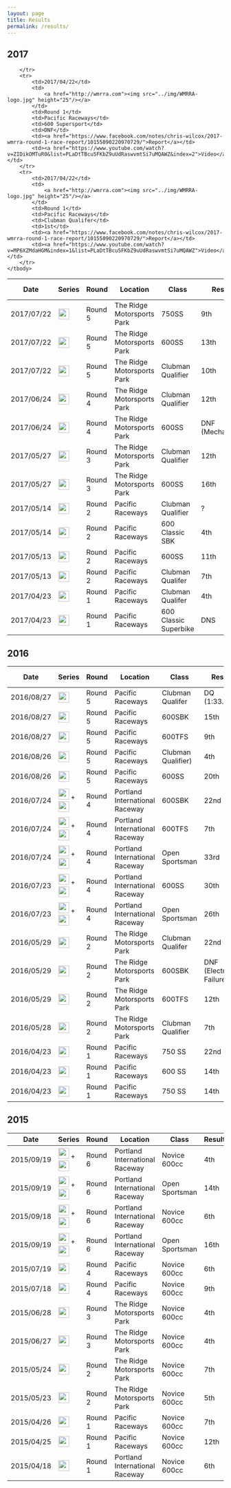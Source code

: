 ```yaml
---
layout: page
title: Results
permalink: /results/
---
```


<h2 class="section-heading">2017</h2>
<table class="table">
    <thead>
        <tr>
        <th>Date</th>
        <th>Series</th>
        <th>Round</th>
        <th>Location</th>
        <th>Class</th>
        <th>Result</th>
        <th>Race Report</th>
        <th>Video</th>
        </tr>
    </thead>
    <tbody>
        <tr>
            <td>2017/07/22</td>
            <td>
                <a href="http://wmrra.com"><img src="../img/WMRRA-logo.jpg" height="25"/></a>
            </td>
            <td>Round 5</td>
            <td>The Ridge Motorsports Park</td>
            <td>750SS</td>
            <td>9th</td>
            <td><a href="https://www.facebook.com/notes/chris-wilcox/2017-wmrra-round-5-race-report/10155403262295729/">Report</a></td>
            <td><a href="https://www.youtube.com/watch?v=y1DKQ4wypIg&index=19&list=PLaDtTBcu5FKbZ9uUdRaswvmtSi7uMQAWZ">Video</a></td>
        </tr>
        <tr>
            <td>2017/07/22</td>
            <td>
                <a href="http://wmrra.com"><img src="../img/WMRRA-logo.jpg" height="25"/></a>
            </td>
            <td>Round 5</td>
            <td>The Ridge Motorsports Park</td>
            <td>600SS</td>
            <td>13th</td>
            <td><a href="https://www.facebook.com/notes/chris-wilcox/2017-wmrra-round-5-race-report/10155403262295729/">Report</a></td>
            <td><a href="https://www.youtube.com/watch?v=eC-jMrUDtiE&index=18&list=PLaDtTBcu5FKbZ9uUdRaswvmtSi7uMQAWZ">Video</a></td>
        </tr>
        <tr>
            <td>2017/07/22</td>
            <td>
                <a href="http://wmrra.com"><img src="../img/WMRRA-logo.jpg" height="25"/></a>
            </td>
            <td>Round 5</td>
            <td>The Ridge Motorsports Park</td>
            <td>Clubman Qualifier</td>
            <td>10th</td>
            <td><a href="https://www.facebook.com/notes/chris-wilcox/2017-wmrra-round-5-race-report/10155403262295729/">Report</a></td>
            <td><a href="https://www.youtube.com/watch?v=f1IHGcEdpg8&index=17&list=PLaDtTBcu5FKbZ9uUdRaswvmtSi7uMQAWZ">Video</a></td>
        </tr>
        <tr>
            <td>2017/06/24</td>
            <td>
                <a href="http://wmrra.com"><img src="../img/WMRRA-logo.jpg" height="25"/></a>
            </td>
            <td>Round 4</td>
            <td>The Ridge Motorsports Park</td>
            <td>Clubman Qualifier</td>
            <td>12th</td>
            <td><a href="https://www.facebook.com/notes/chris-wilcox/2017-wmrra-round-4-race-report/10155307164385729/">Report</a></td>
            <td><a href="https://www.youtube.com/watch?v=_jApjHnZ--c&index=16&list=PLaDtTBcu5FKbZ9uUdRaswvmtSi7uMQAWZ">Video</a></td>
        </tr>
        <tr>
            <td>2017/06/24</td>
            <td>
                <a href="http://wmrra.com"><img src="../img/WMRRA-logo.jpg" height="25"/></a>
            </td>
            <td>Round 4</td>
            <td>The Ridge Motorsports Park</td>
            <td>600SS</td>
            <td>DNF (Mechanical)</td>
            <td><a href="https://www.facebook.com/notes/chris-wilcox/2017-wmrra-round-4-race-report/10155307164385729/">Report</a></td>
            <td>N/A</td>
        </tr>
        <tr>
            <td>2017/05/27</td>
            <td>
                <a href="http://wmrra.com"><img src="../img/WMRRA-logo.jpg" height="25"/></a>
            </td>
            <td>Round 3</td>
            <td>The Ridge Motorsports Park</td>
            <td>Clubman Qualifier</td>
            <td>12th</td>
            <td><a href="https://www.facebook.com/notes/chris-wilcox/2017-wmrra-round-3-race-report/10155195811300729">Report</a></td>
            <td><a href="https://www.youtube.com/watch?v=lGGGGojYUfM&t=2s&list=PLaDtTBcu5FKbZ9uUdRaswvmtSi7uMQAWZ&index=15">Video</a></td>
        </tr>
        <tr>
            <td>2017/05/27</td>
            <td>
                <a href="http://wmrra.com"><img src="../img/WMRRA-logo.jpg" height="25"/></a>
            </td>
            <td>Round 3</td>
            <td>The Ridge Motorsports Park</td>
            <td>600SS</td>
            <td>16th</td>
            <td><a href="https://www.facebook.com/notes/chris-wilcox/2017-wmrra-round-3-race-report/10155195811300729">Report</a></td>
            <td><a href="https://www.youtube.com/watch?v=wzfbXXnp28I&list=PLaDtTBcu5FKbZ9uUdRaswvmtSi7uMQAWZ&index=12">Video</a></td>
        </tr>
        <tr>
            <td>2017/05/14</td>
            <td>
                <a href="http://wmrra.com"><img src="../img/WMRRA-logo.jpg" height="25"/></a>
            </td>
            <td>Round 2</td>
            <td>Pacific Raceways</td>
            <td>Clubman Qualifier</td>
            <td>?</td>
            <td><a href="https://www.facebook.com/notes/chris-wilcox/2017-wmrra-round-2-race-report/10155152588000729/">Report</a></td>
            <td><a href="https://www.youtube.com/watch?v=fS2XDnn1rms&list=PLaDtTBcu5FKbZ9uUdRaswvmtSi7uMQAWZ&index=9">Video</a></td>
        </tr>
        <tr>
            <td>2017/05/14</td>
            <td>
                <a href="http://wmrra.com"><img src="../img/WMRRA-logo.jpg" height="25"/></a>
            </td>
            <td>Round 2</td>
            <td>Pacific Raceways</td>
            <td>600 Classic SBK</td>
            <td>4th</td>
            <td><a href="https://www.facebook.com/notes/chris-wilcox/2017-wmrra-round-2-race-report/10155152588000729/">Report</a></td>
            <td><a href="https://www.youtube.com/watch?v=3Ixoq6giPLc&list=PLaDtTBcu5FKbZ9uUdRaswvmtSi7uMQAWZ&index=8">Video</a></td>
        </tr>
        <tr>
            <td>2017/05/13</td>
            <td>
                <a href="http://wmrra.com"><img src="../img/WMRRA-logo.jpg" height="25"/></a>
            </td>
            <td>Round 2</td>
            <td>Pacific Raceways</td>
            <td>600SS</td>
            <td>11th</td>
            <td><a href="https://www.facebook.com/notes/chris-wilcox/2017-wmrra-round-2-race-report/10155152588000729/">Report</a></td>
            <td><a href="https://www.youtube.com/watch?v=Yz8wb7aiS7Y&list=PLaDtTBcu5FKbZ9uUdRaswvmtSi7uMQAWZ&index=7&t=18s">Video</a></td>
        </tr>
        <tr>
            <td>2017/05/13</td>
            <td>
                <a href="http://wmrra.com"><img src="../img/WMRRA-logo.jpg" height="25"/></a>
            </td>
            <td>Round 2</td>
            <td>Pacific Raceways</td>
            <td>Clubman Qualifer</td>
            <td>7th</td>
            <td><a href="https://www.facebook.com/notes/chris-wilcox/2017-wmrra-round-2-race-report/10155152588000729/">Report</a></td>
            <td><a href="https://www.youtube.com/watch?v=brV_S7x3-Ak&list=PLaDtTBcu5FKbZ9uUdRaswvmtSi7uMQAWZ&index=6&t=1s">Video</a></td>
        </tr>
        <tr>
            <td>2017/04/23</td>
            <td>
                <a href="http://wmrra.com"><img src="../img/WMRRA-logo.jpg" height="25"/></a>
            </td>
            <td>Round 1</td>
            <td>Pacific Raceways</td>
            <td>Clubman Qualifer</td>
            <td>4th</td>
            <td><a href="https://www.facebook.com/notes/chris-wilcox/2017-wmrra-round-1-race-report/10155090220970729/">Report</a></td>
            <td><a href="https://www.youtube.com/watch?v=oRp06DMlK7g&list=PLaDtTBcu5FKbZ9uUdRaswvmtSi7uMQAWZ&index=5">Video</a></td>
        </tr>
        <tr>
            <td>2017/04/23</td>
            <td>
                <a href="http://wmrra.com"><img src="../img/WMRRA-logo.jpg" height="25"/></a>
            </td>
            <td>Round 1</td>
            <td>Pacific Raceways</td>
            <td>600 Classic Superbike</td>
            <td>DNS</td>
            <td><a href="https://www.facebook.com/notes/chris-wilcox/2017-wmrra-round-1-race-report/10155090220970729/">Report</a></td>
            <td><a href="https://www.youtube.com/watch?v=oK6bgFCyJYY&index=4&list=PLaDtTBcu5FKbZ9uUdRaswvmtSi7uMQAWZ">Video</a></td>

        </tr>
        <tr>
            <td>2017/04/22</td>
            <td>
                <a href="http://wmrra.com"><img src="../img/WMRRA-logo.jpg" height="25"/></a>
            </td>
            <td>Round 1</td>
            <td>Pacific Raceways</td>
            <td>600 Supersport</td>
            <td>DNF</td>
            <td><a href="https://www.facebook.com/notes/chris-wilcox/2017-wmrra-round-1-race-report/10155090220970729/">Report</a></td>
            <td><a href="https://www.youtube.com/watch?v=ZIDikOMTuR0&list=PLaDtTBcu5FKbZ9uUdRaswvmtSi7uMQAWZ&index=2">Video</a></td>
        </tr>
        <tr>
            <td>2017/04/22</td>
            <td>
                <a href="http://wmrra.com"><img src="../img/WMRRA-logo.jpg" height="25"/></a>
            </td>
            <td>Round 1</td>
            <td>Pacific Raceways</td>
            <td>Clubman Qualifer</td>
            <td>1st</td>
            <td><a href="https://www.facebook.com/notes/chris-wilcox/2017-wmrra-round-1-race-report/10155090220970729/">Report</a></td>
            <td><a href="https://www.youtube.com/watch?v=MP6XZMdaHGM&index=1&list=PLaDtTBcu5FKbZ9uUdRaswvmtSi7uMQAWZ">Video</a></td>
        </tr>
    </tbody>
</table>


<h2 class="section-heading">2016</h2>

<table class="table">
    <thead>
        <tr>
        <th>Date</th>
        <th>Series</th>
        <th>Round</th>
        <th>Location</th>
        <th>Class</th>
        <th>Result</th>
        <th>Race Report</th>
        </tr>
    </thead>
    <tbody>
        <tr>
        <td>2016/08/27</td>
        <td>
            <a href="http://wmrra.com"><img src="../img/WMRRA-logo.jpg" height="25"/></a>
        </td>
        <td>Round 5</td>
        <td>Pacific Raceways</td>
        <td>Clubman Qualifer</td>
        <td>DQ (1:33.981)</td>
        <td><a href="https://www.facebook.com/notes/chris-wilcox/2016-wmrra-round-5-race-report/10154367581650729">Report</a></td>
        </tr>
        <tr>
        <td>2016/08/27</td>
        <td>
            <a href="http://wmrra.com"><img src="../img/WMRRA-logo.jpg" height="25"/></a>
        </td>
        <td>Round 5</td>
        <td>Pacific Raceways</td>
        <td>600SBK</td>
        <td>15th</td>
        <td><a href="https://www.facebook.com/notes/chris-wilcox/2016-wmrra-round-5-race-report/10154367581650729">Report</a></td>
        </tr>
        <tr>
        <td>2016/08/27</td>
        <td>
            <a href="http://wmrra.com"><img src="../img/WMRRA-logo.jpg" height="25"/></a>
        </td>
        <td>Round 5</td>
        <td>Pacific Raceways</td>
        <td>600TFS</td>
        <td>9th</td>
        <td><a href="https://www.facebook.com/notes/chris-wilcox/2016-wmrra-round-5-race-report/10154367581650729">Report</a></td>
        </tr>
        <tr>
        <td>2016/08/26</td>
        <td>
            <a href="http://wmrra.com"><img src="../img/WMRRA-logo.jpg" height="25"/></a>
        </td>
        <td>Round 5</td>
        <td>Pacific Raceways</td>
        <td>Clubman Qualifier)</td>
        <td>4th</td>
        <td><a href="https://www.facebook.com/notes/chris-wilcox/2016-wmrra-round-5-race-report/10154367581650729">Report</a></td>
        </tr>
        <tr>
        <td>2016/08/26</td>
        <td>
            <a href="http://wmrra.com"><img src="../img/WMRRA-logo.jpg" height="25"/></a>
        </td>
        <td>Round 5</td>
        <td>Pacific Raceways</td>
        <td>600SS</td>
        <td>20th</td>
        <td><a href="https://www.facebook.com/notes/chris-wilcox/2016-wmrra-round-5-race-report/10154367581650729">Report</a></td>
        </tr>
        <tr>
        <td>2016/07/24</td>
        <td>
            <a href="http://wmrra.com"><img src="../img/WMRRA-logo.jpg" height="25"/></a>
            +
            <a href="http://omrra.com"><img src="../img/OMRRA-logo.jpg" height="25"/></a>
        </td>
        <td>Round 4</td>
        <td>Portland International Raceway</td>
        <td>600SBK</td>
        <td>22nd</td>
        <td><a href="https://www.facebook.com/notes/chris-wilcox/2016-wmrraommra-round-4-race-report/10154278806255729">Report</a></td>
        </tr>
        <tr>
        <td>2016/07/24</td>
        <td>
            <a href="http://wmrra.com"><img src="../img/WMRRA-logo.jpg" height="25"/></a>
            +
            <a href="http://omrra.com"><img src="../img/OMRRA-logo.jpg" height="25"/></a>
        </td>
        <td>Round 4</td>
        <td>Portland International Raceway</td>
        <td>600TFS</td>
        <td>7th</td>
        <td><a href="https://www.facebook.com/notes/chris-wilcox/2016-wmrraommra-round-4-race-report/10154278806255729">Report</a></td>
        </tr>
        <tr>
        <td>2016/07/24</td>
        <td>
            <a href="http://wmrra.com"><img src="../img/WMRRA-logo.jpg" height="25"/></a>
            +
            <a href="http://omrra.com"><img src="../img/OMRRA-logo.jpg" height="25"/></a>
        </td>
        <td>Round 4</td>
        <td>Portland International Raceway</td>
        <td>Open Sportsman</td>
        <td>33rd</td>
        <td><a href="https://www.facebook.com/notes/chris-wilcox/2016-wmrraommra-round-4-race-report/10154278806255729">Report</a></td>
        </tr>
        <tr>
        <td>2016/07/23</td>
        <td>
            <a href="http://wmrra.com"><img src="../img/WMRRA-logo.jpg" height="25"/></a>
            +
            <a href="http://omrra.com"><img src="../img/OMRRA-logo.jpg" height="25"/></a>
        </td>
        <td>Round 4</td>
        <td>Portland International Raceway</td>
        <td>600SS</td>
        <td>30th</td>
        <td><a href="https://www.facebook.com/notes/chris-wilcox/2016-wmrraommra-round-4-race-report/10154278806255729">Report</a></td>
        </tr>
        <tr>
        <td>2016/07/23</td>
        <td>
            <a href="http://wmrra.com"><img src="../img/WMRRA-logo.jpg" height="25"/></a>
            +
            <a href="http://omrra.com"><img src="../img/OMRRA-logo.jpg" height="25"/></a>
        </td>
        <td>Round 4</td>
        <td>Portland International Raceway</td>
        <td>Open Sportsman</td>
        <td>26th</td>
        <td><a href="https://www.facebook.com/notes/chris-wilcox/2016-wmrraommra-round-4-race-report/10154278806255729">Report</a></td>
        </tr>
        <tr>
        <td>2016/05/29</td>
        <td>
            <a href="http://wmrra.com"><img src="../img/WMRRA-logo.jpg" height="25"/></a>
        </td>
        <td>Round 2</td>
        <td>The Ridge Motorsports Park</td>
        <td>Clubman Qualifer</td>
        <td>22nd</td>
        <td><a href="https://www.facebook.com/notes/chris-wilcox/2016-wmrra-round-2-race-report/10154148470545729">Report</a></td>
        </tr>
        <tr>
        <td>2016/05/29</td>
        <td>
            <a href="http://wmrra.com"><img src="../img/WMRRA-logo.jpg" height="25"/></a>
        </td>
        <td>Round 2</td>
        <td>The Ridge Motorsports Park</td>
        <td>600SBK</td>
        <td>DNF (Electrical Failure)</td>
        <td><a href="https://www.facebook.com/notes/chris-wilcox/2016-wmrra-round-2-race-report/10154148470545729">Report</a></td>
        </tr>
        <tr>
        <td>2016/05/29</td>
        <td>
            <a href="http://wmrra.com"><img src="../img/WMRRA-logo.jpg" height="25"/></a>
        </td>
        <td>Round 2</td>
        <td>The Ridge Motorsports Park</td>
        <td>600TFS</td>
        <td>12th</td>
        <td><a href="https://www.facebook.com/notes/chris-wilcox/2016-wmrra-round-2-race-report/10154148470545729">Report</a></td>
        </tr>
        <tr>
        <td>2016/05/28</td>
        <td>
            <a href="http://wmrra.com"><img src="../img/WMRRA-logo.jpg" height="25"/></a>
        </td>
        <td>Round 2</td>
        <td>The Ridge Motorsports Park</td>
        <td>Clubman Qualifier</td>
        <td>7th</td>
        <td><a href=">Report</a></td>
        </tr>
        <tr>
        <td>2016/05/28</td>
        <td>
            <a href="http://wmrra.com"><img src="../img/WMRRA-logo.jpg" height="25"/></a>
        </td>
        <td>Round 2</td>
        <td>The Ridge Motorsports Park</td>
        <td>600SS</td>
        <td>11th</td>
        <td><a href="https://www.facebook.com/notes/chris-wilcox/2016-wmrra-round-2-race-report/10154148470545729">Report</a></td>
        </tr>
        <tr>
        <td>2016/04/23</td>
        <td>
            <a href="http://wmrra.com"><img src="../img/WMRRA-logo.jpg" height="25"/></a>
        </td>
        <td>Round 1</td>
        <td>Pacific Raceways</td>
        <td>750 SS</td>
        <td>22nd</td>
        <td><a href="https://www.facebook.com/notes/chris-wilcox/2016-wmrra-round-1-race-report/10154148496450729">Report</a></td>
        </tr>
        <tr>
        <td>2016/04/23</td>
        <td>
            <a href="http://wmrra.com"><img src="../img/WMRRA-logo.jpg" height="25"/></a>
        </td>
        <td>Round 1</td>
        <td>Pacific Raceways</td>
        <td>600 SS</td>
        <td>14th</td>
        <td><a href="https://www.facebook.com/notes/chris-wilcox/2016-wmrra-round-1-race-report/10154148496450729">Report</a></td>
        </tr>
        <tr>
        <td>2016/04/23</td>
        <td>
            <a href="http://wmrra.com"><img src="../img/WMRRA-logo.jpg" height="25"/></a>
        </td>
        <td>Round 1</td>
        <td>Pacific Raceways</td>
        <td>750 SS</td>
        <td>14th</td>
        <td><a href="https://www.facebook.com/notes/chris-wilcox/2016-wmrra-round-1-race-report/10154148496450729">Report</a></td>
        </tr>
    </tbody>
</table>

<h2 class="section-heading">2015</h2>
<table class="table">
    <thead>
    <tr>
        <th>Date</th>
        <th>Series</th>
        <th>Round</th>
        <th>Location</th>
        <th>Class</th>
        <th>Result</th>
    </tr>
    </thead>
    <tbody>
    <tr>
        <td>2015/09/19</td>
        <td>
        <a href="http://wmrra.com"><img src="../img/WMRRA-logo.jpg" height="25"/></a>
        +
        <a href="http://omrra.com"><img src="../img/OMRRA-logo.jpg" height="25"/></a>
        </td>
        <td>Round 6</td>
        <td>Portland International Raceway</td>
        <td>Novice 600cc</td>
        <td>4th</td>
    </tr>
    <tr>
        <td>2015/09/19</td>
        <td>
        <a href="http://wmrra.com"><img src="../img/WMRRA-logo.jpg" height="25"/></a>
        +
        <a href="http://omrra.com"><img src="../img/OMRRA-logo.jpg" height="25"/></a>
        </td>
        <td>Round 6</td>
        <td>Portland International Raceway</td>
        <td>Open Sportsman</td>
        <td>14th</td>
    </tr>
    <tr>
        <td>2015/09/18</td>
        <td>
        <a href="http://wmrra.com"><img src="../img/WMRRA-logo.jpg" height="25"/></a>
        +
        <a href="http://omrra.com"><img src="../img/OMRRA-logo.jpg" height="25"/></a>
        </td>
        <td>Round 6</td>
        <td>Portland International Raceway</td>
        <td>Novice 600cc</td>
        <td>6th</td>
    </tr>
    <tr>
        <td>2015/09/19</td>
        <td>
        <a href="http://wmrra.com"><img src="../img/WMRRA-logo.jpg" height="25"/></a>
        +
        <a href="http://omrra.com"><img src="../img/OMRRA-logo.jpg" height="25"/></a>
        </td>
        <td>Round 6</td>
        <td>Portland International Raceway</td>
        <td>Open Sportsman</td>
        <td>16th</td>
    </tr>
    <tr>
        <td>2015/07/19</td>
        <td>
        <a href="http://wmrra.com"><img src="../img/WMRRA-logo.jpg" height="25"/></a>
        </td>
        <td>Round 4</td>
        <td>Pacific Raceways</td>
        <td>Novice 600cc</td>
        <td>6th</td>
    </tr>
    <tr>
        <td>2015/07/18</td>
        <td>
        <a href="http://wmrra.com"><img src="../img/WMRRA-logo.jpg" height="25"/></a>
        </td>
        <td>Round 4</td>
        <td>Pacific Raceways</td>
        <td>Novice 600cc</td>
        <td>9th</td>
    </tr>
    <tr>
        <td>2015/06/28</td>
        <td>
        <a href="http://wmrra.com"><img src="../img/WMRRA-logo.jpg" height="25"/></a>
        </td>
        <td>Round 3</td>
        <td>The Ridge Motorsports Park</td>
        <td>Novice 600cc</td>
        <td>4th</td>
    </tr>
    <tr>
        <td>2015/06/27</td>
        <td>
        <a href="http://wmrra.com"><img src="../img/WMRRA-logo.jpg" height="25"/></a>
        </td>
        <td>Round 3</td>
        <td>The Ridge Motorsports Park</td>
        <td>Novice 600cc</td>
        <td>4th</td>
    </tr>
    <tr>
        <td>2015/05/24</td>
        <td>
        <a href="http://wmrra.com"><img src="../img/WMRRA-logo.jpg" height="25"/></a>
        </td>
        <td>Round 2</td>
        <td>The Ridge Motorsports Park</td>
        <td>Novice 600cc</td>
        <td>7th</td>
    </tr>
    <tr>
        <td>2015/05/23</td>
        <td>
        <a href="http://wmrra.com"><img src="../img/WMRRA-logo.jpg" height="25"/></a>
        </td>
        <td>Round 2</td>
        <td>The Ridge Motorsports Park</td>
        <td>Novice 600cc</td>
        <td>5th</td>
    </tr>
    <tr>
        <td>2015/04/26</td>
        <td>
        <a href="http://wmrra.com"><img src="../img/WMRRA-logo.jpg" height="25"/></a>
        </td>
        <td>Round 1</td>
        <td>Pacific Raceways</td>
        <td>Novice 600cc</td>
        <td>7th</td>
    </tr>
    <tr>
        <td>2015/04/25</td>
        <td>
        <a href="http://wmrra.com"><img src="../img/WMRRA-logo.jpg" height="25"/></a>
        </td>
        <td>Round 1</td>
        <td>Pacific Raceways</td>
        <td>Novice 600cc</td>
        <td>12th</td>
    </tr>
    <tr>
        <td>2015/04/18</td>
        <td>
        <a href="http://omrra.com"><img src="../img/OMRRA-logo.jpg" height="25"/></a>
        </td>
        <td>Round 1</td>
        <td>Portland International Raceway</td>
        <td>Novice 600cc</td>
        <td>6th</td>
    </tr>
    </tbody>
</table>
